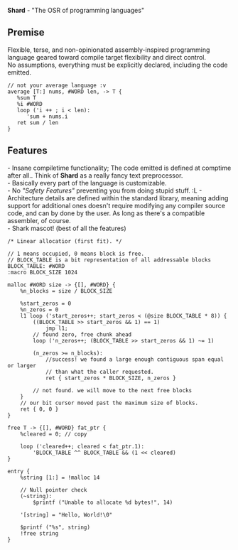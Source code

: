 <link href="style.css" rel="stylesheet"/>
<include "header.html">

**Shard** - "The OSR of programming languages"

<div class=text>

## Premise
Flexible, terse, and non-opinionated assembly-inspired programming language 
geared toward compile target flexibility and direct control.  
No assumptions, everything must be explicitly declared, including the code emitted.

```
// not your average language :v
average [T:] nums, #WORD len, -> T {
   %sum T 
   %i #WORD
   loop ('i ++ ; i < len):
      'sum + nums.i
   ret sum / len
}
```


## Features
<div class=block>

\- Insane compiletime functionality; The code emitted is defined at comptime after all.. Think of **Shard** as a really fancy text preprocessor.  
\- Basically every part of the language is customizable.  
\- No <i>"Safety Features"</i> preventing you from doing stupid stuff. :L
\- Architecture details are defined within the standard library, meaning adding support for additional ones doesn't
  require modifying any compiler source code, and can by done by the user. As long as there's a compatible assembler, of course.  
\- Shark mascot! (best of all the features)  
</div>

</div>

```
/* Linear allocatior (first fit). */

// 1 means occupied, 0 means block is free. 
// BLOCK_TABLE is a bit representation of all addressable blocks
BLOCK_TABLE: #WORD
:macro BLOCK_SIZE 1024

malloc #WORD size -> {[], #WORD} {
    %n_blocks = size / BLOCK_SIZE 

    %start_zeros = 0
    %n_zeros = 0
    l1 loop ('start_zeros++; start_zeros < (@size BLOCK_TABLE * 8)) {
        ((BLOCK_TABLE >> start_zeros && 1) == 1)
            jmp l1;
        // found zero, free chunk ahead
        loop ('n_zeros++; (BLOCK_TABLE >> start_zeros && 1) ~= 1)

        (n_zeros >= n_blocks): 
            //success! we found a large enough contiguous span equal or larger
            // than what the caller requested.
            ret { start_zeros * BLOCK_SIZE, n_zeros }

        // not found. we will move to the next free blocks
    }
    // our bit cursor moved past the maximum size of blocks.
    ret { 0, 0 }
}

free T -> {[], #WORD} fat_ptr {
    %cleared = 0; // copy

    loop ('cleared++; cleared < fat_ptr.1):
        'BLOCK_TABLE ^^ BLOCK_TABLE && (1 << cleared)
}

entry {
    %string [1:] = !malloc 14

    // Null pointer check
    (~string):
        $printf ("Unable to allocate %d bytes!", 14)

    '[string] = "Hello, World!\0"

    $printf ("%s", string)
    !free string
}
```

<div>
<include "footer.html">
